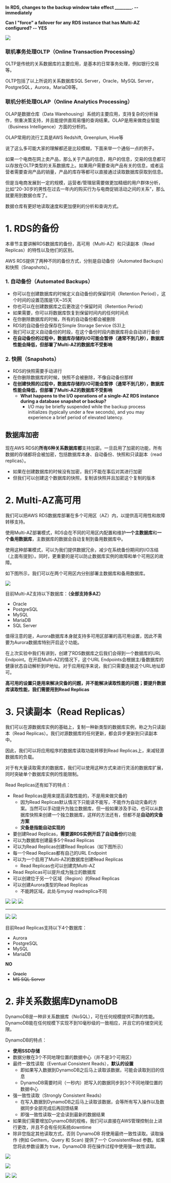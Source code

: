 
**In RDS, changes to the backup window take effect ________. -- immediately** 

**Can I "force" a failover for any RDS instance that has Multi-AZ configured? -- YES**

![](https://i.loli.net/2019/07/16/5d2d6a615e8ba31558.png)


### 联机事务处理OLTP（Online Transaction Processing）
OLTP是传统的关系数据库的主要应用，是基本的日常事务处理，例如银行交易等。

OLTP包括了以上所说的关系数据库SQL Server，Oracle，MySQL Server，PostgreSQL，Aurora，MariaDB等。

### 联机分析处理OLAP（Online Analytics Processing）
OLAP是数据仓库（Data Warehousing）系统的主要应用，支持复杂的分析操作，侧重决策支持，并且能提供直观易懂的查询结果。OLAP是用来做商业智能（Business Intelligence）方面的分析的。

OLAP常用的流行工具是AWS Redshift, Greenplum, Hive等

说了这么多可能大家的理解都还是比较模糊，下面来举一个通俗一点的例子。

如果一个电商在网上卖产品，那么关于产品的信息，用户的信息，交易的信息都可以存放在OLTP类型的关系数据库上。如果用户需要查询产品有关的信息，或者运营者需要查询产品的销量，产品的库存等都可以直接通过读取数据库获取到信息。

但是当电商发展到一定的规模，运营者/管理层需要做更加精细的用户群体分析，比如“20-30岁的男性在过去一年内的购买行为与电商促销活动之间的关系”，那么就要用到数据仓库了。

数据仓库有更好地读取速度和更加便利的分析和查询方式。

# 1. RDS的备份
本章节主要讲解RDS数据库的备份，高可用（Multi-AZ）和只读副本（Read Replicas）的特性以及他们的区别。

AWS RDS提供了两种不同的备份方式，分别是自动备份（Automated Backups）和快照（Snapshots）。

### 1. 自动备份（Automated Backups）
- 你可以在创建数据库的时候定义自动备份的保留时间（Retention Period），这个时间的设置范围是1天~35天
- 你也可以在创建数据库之后更改这个保留时间（Retention Period）
- 如果需要，你可以将数据库恢复到保留时间内的任何时间点
- 在你删除数据库的时候，所有的自动备份都会被删除
- RDS的自动备份会保存在Simple Storage Service (S3)上
- 我们可以定义自动备份的时段，在这个备份时段内数据库将会自动进行备份
- **在自动备份的过程中，数据库存储的I/O可能会暂停（通常不到几秒），数据库性能会降低，但部署了Multi-AZ的数据库不受影响**
### 2. 快照（Snapshots）
- RDS的快照需要手动进行
- 在你删除数据库的时候，快照不会被删除，不像自动备份那样
- **在创建快照的过程中，数据库存储的I/O可能会暂停（通常不到几秒），数据库性能会降低，但部署了Multi-AZ的数据库不受影响**
  - **What happens to the I/O operations of a single-AZ RDS instance during a database snapshot or backup?**
    - I/O may be briefly suspended while the backup process initializes (typically under a few seconds), and you may experience a brief period of elevated latency.

## 数据库加密
现在AWS RDS的**所有6种关系数据库都**支持加密。一旦启用了加密的功能，所有数据的存储都将会被加密，包括数据库本身、自动备份、快照和只读副本（read replicas）。

- 如果在创建数据库的时候没有加密，我们不能在事后对其进行加密
- 但我们可以创建这个数据库的快照，复制该快照并且加密这个复制的版本
# 2. Multi-AZ高可用
我们可以把AWS RDS数据库部署在多个可用区（AZ）内，以提供高可用性和故障转移支持。

使用Multi-AZ部署模式，RDS会在不同的可用区内配置和维护**一个主数据库**和**一个备用数据库**，主数据库的数据会自动复制到备用数据库中。

使用这种部署模式，可以为我们提供数据冗余，减少在系统备份期间的I/O冻结（上面有提到）。同时，更重要的是可以防止数据库实例的故障和单个可用区的故障。

如下图所示，我们可以在两个可用区内分别部署主数据库和备用数据库。

![](https://cdnstatic.iteablue.com/iteablue-production-data/wp-content/uploads/2018/07/con-multi-AZ.png)

目前Multi-AZ支持以下数据库：**（全部支持多AZ）**

- Oracle
- PostgreSQL
- MySQL
- MariaDB
- SQL Server

值得注意的是，Aurora数据库本身就支持多可用区部署的高可用设置，因此不需要为Aurora数据库特别开启这个功能。

在上次实验中我们有讲到，创建了RDS数据库之后我们会得到一个数据库的URL Endpoint。在开启Multi-AZ的情况下，这个URL Endpoints会根据主/备数据库的健康状态自动解析到IP地址。对于应用程序来说，我们只需要连接这个URL地址即可。

**高可用的设置只是用来解决灾备的问题，并不能解决读取性能的问题；要提升数据库读取性能，我们需要用到Read Replicas**

# 3. 只读副本（Read Replicas）
我们可以在源数据库实例的基础上，复制一种新类型的数据库实例，称之为只读副本（Read Replicas）。我们对源数据库的任何更新，都会异步更新到只读副本中。

因此，我们可以将应用程序的数据库读取功能转移到Read Replicas上，来减轻源数据库的负载。

对于有大量读取需求的数据库，我们可以使用这种方式来进行灵活的数据库扩展，同时突破单个数据库实例的性能限制。

Read Replicas还有如下的特点：

- Read Replicas是用来提高读取性能的，不是用来做灾备的
  - 因为Read Replicas默认情况下只能读不能写，不能作为自动灾备的方案。当然可以手动提升为独立数据库，但一般如果涉及手动，也可以从数据库快照来创建一个独立数据库，这样的方法还有，但都不是**自动的灾备方案**
  - **灾备是指能自动实现的**
- 要创建Read Replicas，**需要源RDS实例开启了自动备份**的功能
- 可以为数据库创建最多5个Read Replicas
- 可以为Read Replicas创建Read Replicas（如下图所示）
- 每一个Read Replicas都有自己的URL Endpoint
- 可以为一个启用了Multi-AZ的数据库创建Read Replicas
  - Read Replicas也可以创建完Multi-AZ
- Read Replicas可以提升成为独立的数据库
- 可以创建位于另一个区域（Region）的Read Replicas
- 可以创建Aurora类型的Read Replicas
  - 不能跨区域，此处与mysql readreplica不同
  
![](https://i.loli.net/2019/07/16/5d2d34d8c949351826.png)
![](https://i.loli.net/2019/07/16/5d2d3625bbce977633.png)
![](https://i.loli.net/2019/07/16/5d2d3625cc9ab70104.png)

-----

![](https://i.loli.net/2019/07/16/5d2d3c660f48342592.png)
![](https://i.loli.net/2019/07/16/5d2d3c681305620333.png)


目前Read Replicas支持以下4个数据库：

- Aurora
- PostgreSQL
- MySQL
- MariaDB

**NO**
- ~~Oracle~~
- ~~MS SQL Server~~

# 2. 非关系数据库DynamoDB
DynamoDB是一种非关系数据库（NoSQL），可在任何规模提供可靠的性能。DynamoDB能在任何规模下实现不到10毫秒级的一致相应，并且它的存储空间无限。

DynamoDB的特点：

- **使用SSD存储**
- 数据分散在3个不同地理位置的数据中心（并不是3个可用区）
- 最终一致性读取（Eventual Consistent Reads），**默认的设置**
  - 即如果写入数据到DynamoDB之后马上读取该数据，可能会读取到旧的信息
  - DynamoDB需要时间（一秒内）把写入的数据同步到3个不同地理位置的数据中心
- 强一致性读取（Strongly Consistent Reads）
  - 在写入数据到DynamoDB之后马上读取该数据，会等所有写入操作以及数据同步全部完成后再回馈结果
  - 即强一致性读取一定会读到最新的数据结果
- 如果我们需要增加DynamoDB的规格，我们可以直接在AWS管理控制台上进行更改，并且不会有任何系统downtime
- 除非您指定其他读取方式，否则 DynamoDB 将使用最终一致性读取。读取操作 (例如 GetItem，Query 和 Scan) 提供了一个 ConsistentRead 参数。如果您将此参数设置为 true，DynamoDB 将在操作过程中使用强一致性读取。


![](https://i.loli.net/2019/07/16/5d2d7bbf13fe755625.png)

![](https://i.loli.net/2019/07/16/5d2d392847f2f31125.png)

![](https://i.loli.net/2019/07/16/5d2d392819b1356150.png)
![](https://i.loli.net/2019/07/16/5d2d39282b6cf21575.png)







